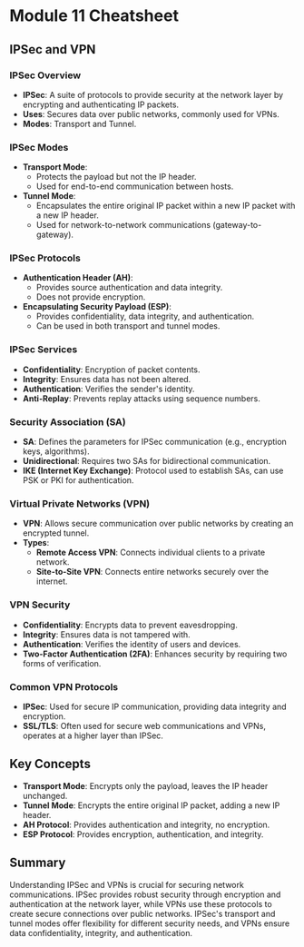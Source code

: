 # Module 11 Cheatsheet

## IPSec and VPN

### IPSec Overview
- **IPSec**: A suite of protocols to provide security at the network layer by encrypting and authenticating IP packets.
- **Uses**: Secures data over public networks, commonly used for VPNs.
- **Modes**: Transport and Tunnel.

### IPSec Modes
- **Transport Mode**:
  - Protects the payload but not the IP header.
  - Used for end-to-end communication between hosts.
- **Tunnel Mode**:
  - Encapsulates the entire original IP packet within a new IP packet with a new IP header.
  - Used for network-to-network communications (gateway-to-gateway).

### IPSec Protocols
- **Authentication Header (AH)**:
  - Provides source authentication and data integrity.
  - Does not provide encryption.
- **Encapsulating Security Payload (ESP)**:
  - Provides confidentiality, data integrity, and authentication.
  - Can be used in both transport and tunnel modes.

### IPSec Services
- **Confidentiality**: Encryption of packet contents.
- **Integrity**: Ensures data has not been altered.
- **Authentication**: Verifies the sender's identity.
- **Anti-Replay**: Prevents replay attacks using sequence numbers.

### Security Association (SA)
- **SA**: Defines the parameters for IPSec communication (e.g., encryption keys, algorithms).
- **Unidirectional**: Requires two SAs for bidirectional communication.
- **IKE (Internet Key Exchange)**: Protocol used to establish SAs, can use PSK or PKI for authentication.

### Virtual Private Networks (VPN)
- **VPN**: Allows secure communication over public networks by creating an encrypted tunnel.
- **Types**:
  - **Remote Access VPN**: Connects individual clients to a private network.
  - **Site-to-Site VPN**: Connects entire networks securely over the internet.

### VPN Security
- **Confidentiality**: Encrypts data to prevent eavesdropping.
- **Integrity**: Ensures data is not tampered with.
- **Authentication**: Verifies the identity of users and devices.
- **Two-Factor Authentication (2FA)**: Enhances security by requiring two forms of verification.

### Common VPN Protocols
- **IPSec**: Used for secure IP communication, providing data integrity and encryption.
- **SSL/TLS**: Often used for secure web communications and VPNs, operates at a higher layer than IPSec.

## Key Concepts
- **Transport Mode**: Encrypts only the payload, leaves the IP header unchanged.
- **Tunnel Mode**: Encrypts the entire original IP packet, adding a new IP header.
- **AH Protocol**: Provides authentication and integrity, no encryption.
- **ESP Protocol**: Provides encryption, authentication, and integrity.

## Summary
Understanding IPSec and VPNs is crucial for securing network communications. IPSec provides robust security through encryption and authentication at the network layer, while VPNs use these protocols to create secure connections over public networks. IPSec's transport and tunnel modes offer flexibility for different security needs, and VPNs ensure data confidentiality, integrity, and authentication.
